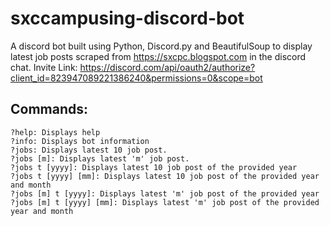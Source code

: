 # sxccampusing-discord-bot
A discord bot built using Python, Discord.py and BeautifulSoup to display latest job posts scraped from https://sxcpc.blogspot.com in the discord chat.
Invite Link: https://discord.com/api/oauth2/authorize?client_id=823947089221386240&permissions=0&scope=bot

## Commands:

```
?help: Displays help
?info: Displays bot information
?jobs: Displays latest 10 job post.
?jobs [m]: Displays latest 'm' job post.
?jobs t [yyyy]: Displays latest 10 job post of the provided year
?jobs t [yyyy] [mm]: Displays latest 10 job post of the provided year and month
?jobs [m] t [yyyy]: Displays latest 'm' job post of the provided year
?jobs [m] t [yyyy] [mm]: Displays latest 'm' job post of the provided year and month
```
